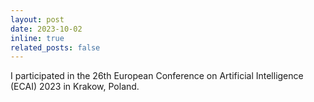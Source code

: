 ```yaml
---
layout: post
date: 2023-10-02
inline: true
related_posts: false
---
```


I participated in the 26th European Conference on Artificial Intelligence (ECAI) 2023 in Krakow, Poland.  
